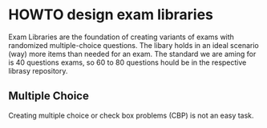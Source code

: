 # HOWTO design exam libraries

Exam Libraries are the foundation of creating variants of exams with randomized multiple-choice questions.
The libary holds in an ideal scenario (way) more items than needed for an exam.
The standard we are aming for is 40 questions exams, so 60 to 80 questions hould be in the respective librasy repository.

## Multiple Choice 
Creating multiple choice or check box problems (CBP) is not an easy task.

